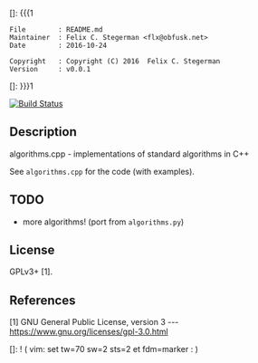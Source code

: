 []: {{{1

    File        : README.md
    Maintainer  : Felix C. Stegerman <flx@obfusk.net>
    Date        : 2016-10-24

    Copyright   : Copyright (C) 2016  Felix C. Stegerman
    Version     : v0.0.1

[]: }}}1

<!-- badge? -->
[![Build Status](https://travis-ci.org/obfusk/algorithms.cpp.png)](https://travis-ci.org/obfusk/algorithms.cpp)

## Description

algorithms.cpp - implementations of standard algorithms in C++

See `algorithms.cpp` for the code (with examples).

<!--

## Examples

...

-->

<!--

## Specs & Docs

```bash
$ ...
```

-->

## TODO

  * more algorithms! (port from `algorithms.py`)

## License

GPLv3+ [1].

## References

[1] GNU General Public License, version 3
--- https://www.gnu.org/licenses/gpl-3.0.html

[]: ! ( vim: set tw=70 sw=2 sts=2 et fdm=marker : )
